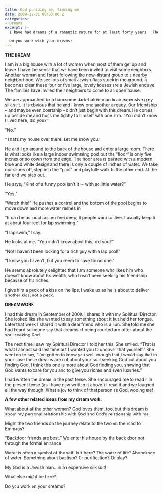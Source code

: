 ```yaml
---
title: God pursuing me, finding me
date: 2009-12-31 00:00:00 Z
categories:
- Dreams
excerpt: |-
  I have had dreams of a romantic nature for at least forty years.  The male romantic lead is almost never someone I know or someone I recognize: not someone from my real life or an actor or person whose face I would know. Sometimes the woman is not “me” but in this dream she was.  What an amazing subconscious to create these people and these stories!

  Do you work with your dreams?
---
```


**THE DREAM**

I am in a big house with a lot of women when most of them get up and leave. I have the sense that we have been invited to visit some neighbors. Another woman and I start following the now-distant group to a nearby neighborhood. We see lots of small Jewish flags stuck in the ground. It becomes clear these four or five large, lovely houses are a Jewish enclave. The families have invited their neighbors to come to an open house.

We are approached by a handsome dark-haired man in an expensive grey silk suit. It is obvious that he and I know one another already. Our friendship – and maybe even courtship – didn’t just begin with this dream. He comes up beside me and hugs me tightly to himself with one arm. “You didn’t know I lived here, did you?”

“No.”

“That’s my house over there. Let me show you.”

He and I go around to the back of the house and enter a large room. There is what looks like a large indoor swimming pool but the “floor” is only five inches or so down from the edge. The floor area is painted with a modern blue and white design and there is only a couple of inches of water. We take our shoes off, step into the “pool” and playfully walk to the other end. At the far end we step out.

He says, “Kind of a funny pool isn’t it -- with so little water?”

“Yes.”

“Watch this!” He pushes a control and the bottom of the pool begins to move down and more water rushes in.

“It can be as much as ten feet deep, if people want to dive. I usually keep it at about four feet for lap swimming.”

“I lap swim,” I say.

He looks at me. “You didn’t know about this, did you?”

“No! I haven’t been looking for a rich guy with a lap pool!”

“I know you haven’t, but you seem to have found one.”

He seems absolutely delighted that I am someone who likes him who doesn’t know about his wealth, who hasn’t been seeking his friendship because of his riches.

I give him a peck of a kiss on the lips. I wake up as he is about to deliver another kiss, not a peck.

**DREAMWORK**

I had this dream in September of 2009. I shared it with my Spiritual Director. She looked like she wanted to say something about it but held her tongue. Later that week I shared it with a dear friend who is a nun. She told me she had heard someone say that dreams of being courted are often about the soul seeking God.

The next time I saw my Spiritual Director I told her this. She smiled. “That is what I almost said last time but I wanted you to uncover that yourself.” She went on to say, “I’ve gotten to know you well enough that I would say that in your case these dreams are not about your soul seeking God but about you finding God. I think this one is more about God finding you, showing that God wants to care for you and to give you riches and even luxuries.”

I had written the dream in the past tense. She encouraged me to read it in the present tense (as I have now written it above.) I read it and we laughed all the way through. What a joy to think of that person as God, wooing me!

**A few other related ideas from my dream work:**

What about all the other women? God loves them, too, but this dream is about my personal relationship with God and God’s relationship with me.

Might the two friends on the journey relate to the two on the road to Emmaus?

“Backdoor friends are best.” We enter his house by the back door not through the formal entrance.

Water is often a symbol of the self. Is it here? The water of life? Abundance of water. Something about baptism? Or purification? Or play?

My God is a Jewish man…in an expensive silk suit!

What else might be here?

Do you work on your dreams?
